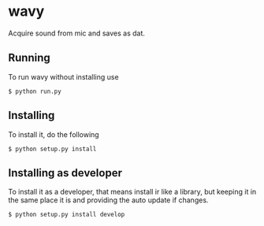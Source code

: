 # wavy
Acquire sound from mic and saves as dat.


## Running
To run wavy without installing use

`$ python run.py`

## Installing
To install it, do the following

`$ python setup.py install`

## Installing as developer
To install it as a developer, that means install ir like a library, but keeping it in the same place it is and providing the auto update if changes.

`$ python setup.py install develop`
